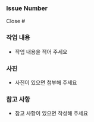 ### Issue Number

Close #

### 작업 내용

- 작업 내용을 적어 주세요

### 사진

- 사진이 있으면 첨부해 주세요

### 참고 사항

- 참고 사항이 있으면 작성해 주세요
